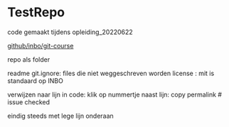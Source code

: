 # TestRepo
code gemaakt tijdens opleiding_20220622

[github/inbo/git-course
](https://github.com/inbo/git-course)

repo als folder

readme
git.ignore: files die niet weggeschreven worden 
license : mit is standaard op INBO

verwijzen naar lijn in code:
klik op nummertje naast lijn: copy permalink # issue checked

eindig steeds met lege lijn onderaan
